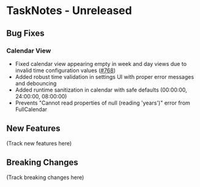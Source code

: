# TaskNotes - Unreleased

## Bug Fixes

### Calendar View

- Fixed calendar view appearing empty in week and day views due to invalid time configuration values ([#768](https://github.com/callumalpass/tasknotes/issues/768))
- Added robust time validation in settings UI with proper error messages and debouncing
- Added runtime sanitization in calendar with safe defaults (00:00:00, 24:00:00, 08:00:00)
- Prevents "Cannot read properties of null (reading 'years')" error from FullCalendar

## New Features

(Track new features here)

## Breaking Changes

(Track breaking changes here)